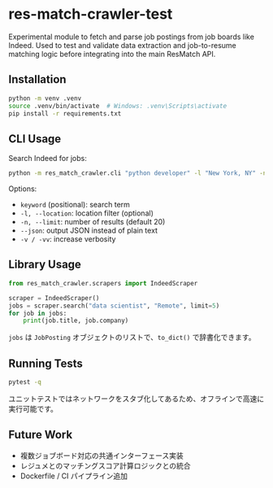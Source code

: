# res-match-crawler-test

Experimental module to fetch and parse job postings from job boards like Indeed. Used to test and validate data extraction and job-to-resume matching logic before integrating into the main ResMatch API.

## Installation

```bash
python -m venv .venv
source .venv/bin/activate  # Windows: .venv\Scripts\activate
pip install -r requirements.txt
```

## CLI Usage

Search Indeed for jobs:

```bash
python -m res_match_crawler.cli "python developer" -l "New York, NY" -n 10 --json -vv
```

Options:

- `keyword` (positional): search term
- `-l, --location`: location filter (optional)
- `-n, --limit`: number of results (default 20)
- `--json`: output JSON instead of plain text
- `-v / -vv`: increase verbosity

## Library Usage

```python
from res_match_crawler.scrapers import IndeedScraper

scraper = IndeedScraper()
jobs = scraper.search("data scientist", "Remote", limit=5)
for job in jobs:
    print(job.title, job.company)
```

`jobs` は `JobPosting` オブジェクトのリストで、`to_dict()` で辞書化できます。

## Running Tests

```bash
pytest -q
```

ユニットテストではネットワークをスタブ化してあるため、オフラインで高速に実行可能です。

## Future Work

- 複数ジョブボード対応の共通インターフェース実装
- レジュメとのマッチングスコア計算ロジックとの統合
- Dockerfile / CI パイプライン追加
